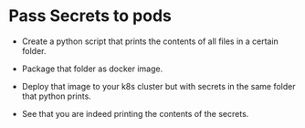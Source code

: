 # Pass Secrets to pods

* Create a python script that prints the contents of all files in a certain folder.

* Package that folder as docker image.

* Deploy that image to your k8s cluster but with secrets in the same folder that python prints.

* See that you are indeed printing the contents of the secrets.
